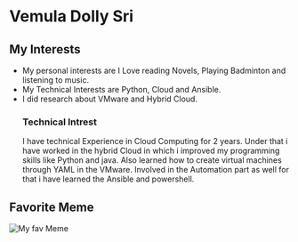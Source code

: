 # Vemula Dolly Sri
## My Interests
- My personal interests are I Love reading Novels, Playing Badminton and listening to music.
- My Technical Interests are Python, Cloud and Ansible.
- I did research about VMware and Hybrid Cloud.
   ### Technical Intrest
	I have technical Experience in Cloud Computing for 2 years. Under that i have worked in the hybrid Cloud in 	which i improved my programming skills like Python and java. Also learned how to create virtual machines 	through YAML in the VMware. Involved in the Automation part as well for that i have learned the Ansible and 	powershell.
## Favorite Meme
![My fav Meme](https://www.boredpanda.com/blog/wp-content/uploads/2022/09/relatable-funny-memes-cover_800.png)